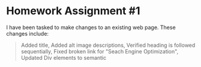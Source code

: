 # Homework Assignment #1
I have been tasked to make changes to an existing web page. These changes include:

> Added title,
> Added alt image descriptions,
> Verified heading is followed sequentially,
> Fixed broken link for "Seach Engine Optimization", 
> Updated Div elements to semantic

